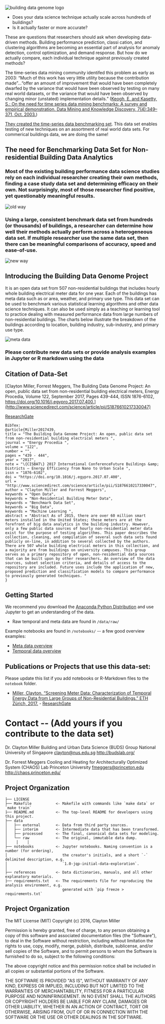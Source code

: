 <!-- A repository of whole building electrical meters from non-residential buildings
============================== -->

![building data genome logo](https://raw.githubusercontent.com/buds-lab/the-building-data-genome-project/master/figures/buildingdatagenome1.png)

- Does your data science technique actually scale across hundreds of buildings?
-  Is it actually faster or more accurate?

These are questions that researchers should ask when developing data-driven methods. Building performance prediction, classi cation, and clustering algorithms are becoming an essential part of analysis for anomaly detection, control optimization, and demand response. But how do we actually compare, each individual technique against previously created methods?

The time-series data mining community identifed this problem as early as 2003: “Much of this work has very little utility because the contribution made”...“offer an amount of improvement that would have been completely dwarfed by the variance that would have been observed by testing on many real world datasets, or the variance that would have been observed by changing minor (unstated) implementation details.” ([Keogh, E. and Kasetty, S.: On the need for time series data mining benchmarks: A survey and empirical demonstration. Data Mining and Knowledge Discovery, 7(4):349–371, Oct. 2003.](https://link.springer.com/article/10.1023/A:1024988512476))

[They created the time-series data benchmarking set](http://www.cs.ucr.edu/~eamonn/time_series_data/). This data set enables testing of new techniques on an assortment of real world data sets. For commerical buildings data, we are doing the same!

## The need for Benchmarking Data Set for Non-residential Building Data Analytics

### Most of the existing building performance data science studies rely on each individual researcher creating their own methods, finding a case study data set and determining efficacy on their own. Not surprisingly, most of those researcher find positive, yet questionably meaningful results.

![old way](https://raw.githubusercontent.com/buds-lab/the-building-data-genome-project/master/figures/Oldway.png)


### Using a large, consistent benchmark data set from hundreds (or thousands) of buildings, a researcher can determine how well their methods actually perform across a heterogeneous data set. If multiple researcher use the same data set, then there can be meaningful comparisons of accuracy, speed and ease-of-use.

![new way](https://raw.githubusercontent.com/buds-lab/the-building-data-genome-project/master/figures/NewWay.png)

## Introducing the Building Data Genome Project
It is an open data set from 507 non-residential buildings that includes hourly whole building electrical meter data for one year. Each of the buildings has meta data such as  or area, weather, and primary use type. This data set can be used to benchmark various statistical learning algorithms and other data science techniques. It can also be used simply as a teaching or learning tool to practice dealing with measured performance data from large numbers of non-residential buildings. The charts below illustrate the breakdown of the buildings according to location, building industry, sub-industry, and primary use type.

![meta data](https://raw.githubusercontent.com/buds-lab/the-building-data-genome-project/master/figures/allbars.png)

### Please contribute new data sets or provide analysis examples in Jupyter or R markdown using the data


Citation of Data-Set
------------

[Clayton Miller, Forrest Meggers, The Building Data Genome Project: An open, public data set from non-residential building electrical meters, Energy Procedia, Volume 122, September 2017, Pages 439-444, ISSN 1876-6102, https://doi.org/10.1016/j.egypro.2017.07.400.](http://www.sciencedirect.com/science/article/pii/S1876610217330047) 

[ResearchGate](https://www.researchgate.net/publication/319507342_The_Building_Data_Genome_Project_An_open_public_data_set_from_non-residential_building_electrical_meters)

```
BibTex:
@article{Miller2017439,
title = "The Building Data Genome Project: An open, public data set from non-residential building electrical meters ",
journal = "Energy Procedia ",
volume = "122",
number = "",
pages = "439 - 444",
year = "2017",
note = "\{CISBAT\} 2017 International ConferenceFuture Buildings &amp; Districts – Energy Efficiency from Nano to Urban Scale ",
issn = "1876-6102",
doi = "https://doi.org/10.1016/j.egypro.2017.07.400",
url = "http://www.sciencedirect.com/science/article/pii/S1876610217330047",
author = "Clayton Miller and Forrest Meggers",
keywords = "Open Data",
keywords = "Non-Residential Building Meter Data",
keywords = "Benchmark Data Set",
keywords = "Big Data",
keywords = "Machine Learning ",
abstract = "Abstract As of 2015, there are over 60 million smart meters installed in the United States; these meters are at the forefront of big data analytics in the building industry. However, only a few public data sources of hourly non-residential meter data exist for the purpose of testing algorithms. This paper describes the collection, cleaning, and compilation of several such data sets found publicly on-line, in addition to several collected by the authors. There are 507 whole building electrical meters in this collection, and a majority are from buildings on university campuses. This group serves as a primary repository of open, non-residential data sources that can be built upon by other researchers. An overview of the data sources, subset selection criteria, and details of access to the repository are included. Future uses include the application of new, proposed prediction and classification models to compare performance to previously generated techniques. "
}
```

Getting Started
------------

We recommend you download the [Anaconda Python Distribution](https://www.continuum.io/downloads) and use Jupyter to get an understanding of the data.
- Raw temporal and meta data are found in `/data/raw/`

Example notebooks are found in `/notebooks/` -- a few good overview examples:
- [Meta data overview](https://github.com/buds-lab/the-building-data-genome/blob/master/notebooks/00_Meta%20Data%20Exploration.ipynb)
- [Temporal data overview](https://github.com/buds-lab/the-building-data-genome/blob/master/notebooks/00_Temporal%20Data%20Exploration%20--%20Subset.ipynb)

Publications or Projects that use this data-set:
------------

Please update this list if you add notebooks or R-Markdown files to the ``notebook`` folder.

- [Miller, Clayton. “Screening Meter Data: Characterization of Temporal Energy Data from Large Groups of Non-Residential Buildings.” ETH Zürich, 2017.](https://www.research-collection.ethz.ch/handle/20.500.11850/125778) - [ResearchGate](https://www.researchgate.net/publication/313720565_Screening_Meter_Data_Characterization_of_Temporal_Energy_Data_from_Large_Groups_of_Non-Residential_Buildings)


# Contact -- (Add yours if you contribute to the data set)
Dr. Clayton Miller
Building and Urban Data Science (BUDS) Group 
National University of Singapore
clayton@nus.edu.sg 
http://budslab.org/


Dr. Forrest Meggers
Cooling and Heating for Architecturally Optimized System (CHAOS) Lab
Princeton University
fmeggers@princeton.edu
http://chaos.princeton.edu/


Project Organization
------------

    ├── LICENSE
    ├── Makefile           <- Makefile with commands like `make data` or `make train`
    ├── README.md          <- The top-level README for developers using this project.
    ├── data
    │   ├── external       <- Data from third party sources.
    │   ├── interim        <- Intermediate data that has been transformed.
    │   ├── processed      <- The final, canonical data sets for modeling.
    │   └── raw            <- The original, immutable data dump.
    │    │    │
    ├── notebooks          <- Jupyter notebooks. Naming convention is a number (for ordering),
    │                         the creator's initials, and a short `-` delimited description, e.g.
    │                         `1.0-jqp-initial-data-exploration`.
    │
    ├── references         <- Data dictionaries, manuals, and all other explanatory materials.
    ├── requirements.txt   <- The requirements file for reproducing the analysis environment, e.g.
                              generated with `pip freeze > requirements.txt`


Project Organization
------------
The MIT License (MIT)
Copyright (c) 2016, Clayton Miller

Permission is hereby granted, free of charge, to any person obtaining a copy of this software and associated documentation files (the "Software"), to deal in the Software without restriction, including without limitation the rights to use, copy, modify, merge, publish, distribute, sublicense, and/or sell copies of the Software, and to permit persons to whom the Software is furnished to do so, subject to the following conditions:

The above copyright notice and this permission notice shall be included in all copies or substantial portions of the Software.

THE SOFTWARE IS PROVIDED "AS IS", WITHOUT WARRANTY OF ANY KIND, EXPRESS OR IMPLIED, INCLUDING BUT NOT LIMITED TO THE WARRANTIES OF MERCHANTABILITY, FITNESS FOR A PARTICULAR PURPOSE AND NONINFRINGEMENT. IN NO EVENT SHALL THE AUTHORS OR COPYRIGHT HOLDERS BE LIABLE FOR ANY CLAIM, DAMAGES OR OTHER LIABILITY, WHETHER IN AN ACTION OF CONTRACT, TORT OR OTHERWISE, ARISING FROM, OUT OF OR IN CONNECTION WITH THE SOFTWARE OR THE USE OR OTHER DEALINGS IN THE SOFTWARE.

